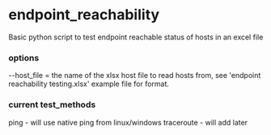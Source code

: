 # endpoint_reachability
Basic python script to test endpoint reachable status of hosts in an excel file

### options
--host_file = the name of the xlsx host file to read hosts from, see 'endpoint reachability testing.xlsx' example file for format.  

### current test_methods
ping - will use native ping from linux/windows
traceroute - will add later
